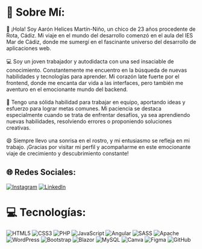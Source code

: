 # 💫 Sobre Mí:
👋 ¡Hola! Soy Aarón Helices Martín-Niño, un chico de 23 años procedente de Rota, Cádiz. Mi viaje en el mundo del desarrollo comenzó en el aula del IES Mar de Cádiz, donde me sumergí en el fascinante universo del desarrollo de aplicaciones web.<br><br>💻 Soy un joven trabajador y autodidacta con una sed insaciable de conocimiento. Constantemente me encuentro en la búsqueda de nuevas habilidades y tecnologías para aprender. Mi corazón late fuerte por el frontend, donde me encanta dar vida a las interfaces, pero también me aventuro en el emocionante mundo del backend.<br><br>🤝 Tengo una sólida habilidad para trabajar en equipo, aportando ideas y esfuerzo para lograr metas comunes. Mi paciencia se destaca especialmente cuando se trata de enfrentar desafíos, ya sea aprendiendo nuevas habilidades, resolviendo errores o proponiendo soluciones creativas.<br><br>😄 Siempre llevo una sonrisa en el rostro, y mi entusiasmo se refleja en mi trabajo. ¡Gracias por visitar mi perfil y acompañarme en este emocionante viaje de crecimiento y descubrimiento constante!


## 🌐 Redes Sociales:
[![Instagram](https://img.shields.io/badge/Instagram-%23E4405F.svg?logo=Instagram&logoColor=white)](https://instagram.com/aaronhelicess) [![LinkedIn](https://img.shields.io/badge/LinkedIn-%230077B5.svg?logo=linkedin&logoColor=white)](https://linkedin.com/in/aarón-helices-martín-niño-a2a811208) 

# 💻 Tecnologías:
![HTML5](https://img.shields.io/badge/html5-%23E34F26.svg?style=for-the-badge&logo=html5&logoColor=white) ![CSS3](https://img.shields.io/badge/css3-%231572B6.svg?style=for-the-badge&logo=css3&logoColor=white) ![PHP](https://img.shields.io/badge/php-%23777BB4.svg?style=for-the-badge&logo=php&logoColor=white) ![JavaScript](https://img.shields.io/badge/javascript-%23323330.svg?style=for-the-badge&logo=javascript&logoColor=%23F7DF1E) ![Angular](https://img.shields.io/badge/angular-%23DD0031.svg?style=for-the-badge&logo=angular&logoColor=white) ![SASS](https://img.shields.io/badge/SASS-hotpink.svg?style=for-the-badge&logo=SASS&logoColor=white) ![Apache](https://img.shields.io/badge/apache-%23D42029.svg?style=for-the-badge&logo=apache&logoColor=white) ![WordPress](https://img.shields.io/badge/WordPress-%23117AC9.svg?style=for-the-badge&logo=WordPress&logoColor=white) ![Bootstrap](https://img.shields.io/badge/bootstrap-%238511FA.svg?style=for-the-badge&logo=bootstrap&logoColor=white) ![Blazor](https://img.shields.io/badge/blazor-%235C2D91.svg?style=for-the-badge&logo=blazor&logoColor=white) ![MySQL](https://img.shields.io/badge/mysql-%2300000f.svg?style=for-the-badge&logo=mysql&logoColor=white) ![Canva](https://img.shields.io/badge/Canva-%2300C4CC.svg?style=for-the-badge&logo=Canva&logoColor=white) ![Figma](https://img.shields.io/badge/figma-%23F24E1E.svg?style=for-the-badge&logo=figma&logoColor=white) ![GitHub](https://img.shields.io/badge/github-%232C2D91.svg?style=for-the-badge&logo=github&logoColor=white)
<!--# 📊 Estadísticas de GitHub:
![](https://github-readme-stats.vercel.app/api?username=aaronhmn&theme=radical&hide_border=false&include_all_commits=false&count_private=false)<br/>
![](https://github-readme-streak-stats.herokuapp.com/?user=aaronhmn&theme=radical&hide_border=false)<br/>
![](https://github-readme-stats.vercel.app/api/top-langs/?username=aaronhmn&theme=radical&hide_border=false&include_all_commits=false&count_private=false&layout=compact)

## 🏆 Trofeos de GitHub
![](https://github-profile-trophy.vercel.app/?username=aaronhmn&theme=radical&no-frame=false&no-bg=false&margin-w=4)

---
[![](https://visitcount.itsvg.in/api?id=aaronhmn&icon=0&color=10)](https://visitcount.itsvg.in)-->

<!-- Proudly created with GPRM ( https://gprm.itsvg.in ) -->

